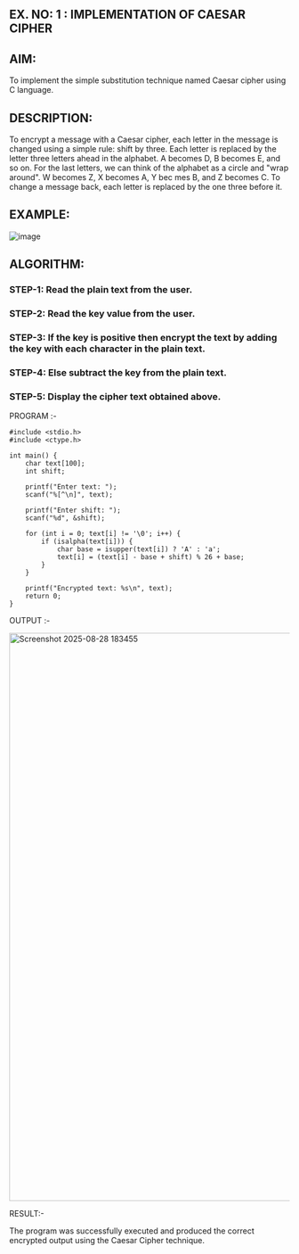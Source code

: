 ## EX. NO: 1 : IMPLEMENTATION OF CAESAR CIPHER
 

## AIM:

To implement the simple substitution technique named Caesar cipher using C language.

## DESCRIPTION:

To encrypt a message with a Caesar cipher, each letter in the message is changed using a simple rule: shift by three. Each letter is replaced by the letter three letters ahead in the alphabet. A becomes D, B becomes E, and so on. For the last letters, we can think of the
alphabet as a circle and "wrap around". W becomes Z, X becomes A, Y bec mes B, and Z
becomes C. To change a message back, each letter is replaced by the one three before it.

## EXAMPLE:



![image](https://github.com/Hemamanigandan/CNS/assets/149653568/eb9c6c43-8c80-4cdd-b9d4-91705a311c79)


## ALGORITHM:

### STEP-1: Read the plain text from the user.
### STEP-2: Read the key value from the user.
### STEP-3: If the key is positive then encrypt the text by adding the key with each character in the plain text.
### STEP-4: Else subtract the key from the plain text.
### STEP-5: Display the cipher text obtained above.


PROGRAM :-
```
#include <stdio.h>
#include <ctype.h>

int main() {
    char text[100];
    int shift;

    printf("Enter text: ");
    scanf("%[^\n]", text);

    printf("Enter shift: ");
    scanf("%d", &shift);

    for (int i = 0; text[i] != '\0'; i++) {
        if (isalpha(text[i])) {
            char base = isupper(text[i]) ? 'A' : 'a';
            text[i] = (text[i] - base + shift) % 26 + base;
        }
    }

    printf("Encrypted text: %s\n", text);
    return 0;
}
```
OUTPUT :-

<img width="1514" height="1019" alt="Screenshot 2025-08-28 183455" src="https://github.com/user-attachments/assets/38917787-4b2d-4d47-8247-d07fba0792d2" />

RESULT:-

The program was successfully executed and produced the correct encrypted output using the Caesar Cipher technique.

